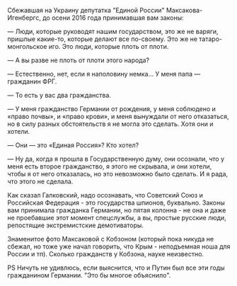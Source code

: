 Сбежавшая на Украину депутатка "Единой России" Максакова-Игенбергс, до осени 2016 года принимавшая вам законы:

— Люди, которые руководят нашим государством, это же не варяги, пришлые какие-то, которые делают все по-своему. Это же не татаро-монгольское иго. Это люди, которые плоть от плоти.

— А вы разве не плоть от плоти этого народа?

— Естественно, нет, если я наполовину немка… У меня папа — гражданин ФРГ.

— То есть у вас два гражданства.

— У меня гражданство Германии от рождения, у меня соблюдено и «право почвы», и «право крови», и меня вынуждали от него отказаться, но в силу разных обстоятельств я не могла это сделать. Хотя они и хотели.

— Они — это «Единая Россия»? Кто хотел?

— Ну да, когда я прошла в Государственную думу, они осознали, что у меня есть второе гражданство, я этого не скрывала, и они хотели, чтобы я от него отказалась, но это невозможно было сделать. И я рада, что этого не сделала.

Как сказал Галковский, надо осознавать, что Советский Союз и Российская Федерация - это государства шпионов, буквально. Законы вам принимала гражданка Германии, но пятая колонна - не она и даже не проебавшие этот момент спецслужбы, а вы, простые русские люди, репостящие экстремистские демотиваторы. 

Знаменитое фото Максаковой с Кобзоном (который пока никуда не сбежал, но тоже уже начал говорить, что Крым - неподъемная ноша для России и тп). Сколько гражданств у Кобзона, науке неизвестно. 

PS Ничуть не удивлюсь, если выяснится, что и Путин был все эти годы гражданином Германии. "Это бы многое объяснило".
